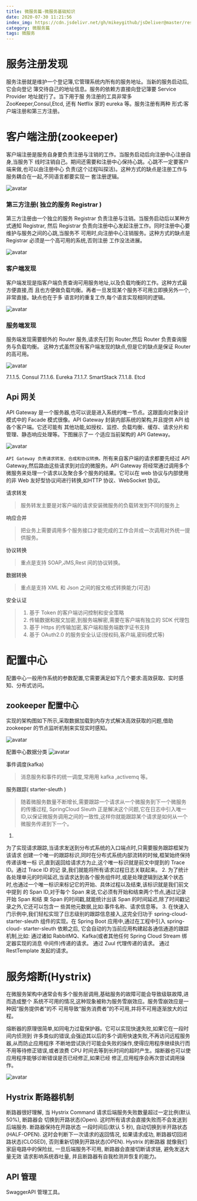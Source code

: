 ```yaml
---
title: 微服务篇-微服务基础知识
date: 2020-07-30 11:21:56
index_img: https://cdn.jsdelivr.net/gh/mikeygithub/jsDeliver@master/resource/img/micro-service.jpg
category: 微服务篇
tags: 微服务
---
```

# 服务注册发现
服务注册就是维护一个登记簿,它管理系统内所有的服务地址。当新的服务启动后,它会向登记
簿交待自己的地址信息。服务的依赖方直接向登记簿要 Service Provider 地址就行了。当下用于服
务注册的工具非常多 ZooKeeper,Consul,Etcd, 还有 Netflix 家的 eureka 等。服务注册有两种
形式:客户端注册和第三方注册。

# 客户端注册(zookeeper)
客户端注册是服务自身要负责注册与注销的工作。当服务启动后向注册中心注册自身,当服务下
线时注销自己。期间还需要和注册中心保持心跳。心跳不一定要客户端来做,也可以由注册中心
负责(这个过程叫探活)。这种方式的缺点是注册工作与服务耦合在一起,不同语言都要实现一
套注册逻辑。


![avatar](https://cdn.jsdelivr.net/gh/mikeygithub/jsDeliver@master/resource/img/service-discovery.png)


### 第三方注册( 独立的服务 Registrar )
第三方注册由一个独立的服务 Registrar 负责注册与注销。当服务启动后以某种方式通知 Registrar,
然后 Registrar 负责向注册中心发起注册工作。同时注册中心要维护与服务之间的心跳,当服务不
可用时,向注册中心注销服务。这种方式的缺点是 Registrar 必须是一个高可用的系统,否则注册
工作没法进展。

![avatar](https://cdn.jsdelivr.net/gh/mikeygithub/jsDeliver@master/resource/img/simple-register.png)


### 客户端发现
客户端发现是指客户端负责查询可用服务地址,以及负载均衡的工作。这种方式最方便直接,而
且也方便做负载均衡。再者一旦发现某个服务不可用立即换另外一个,非常直接。缺点也在于多
语言时的重复工作,每个语言实现相同的逻辑。

![avatar](https://cdn.jsdelivr.net/gh/mikeygithub/jsDeliver@master/resource/img/client-discovery.png)

### 服务端发现
服务端发现需要额外的 Router 服务,请求先打到 Router,然后 Router 负责查询服务与负载均衡。
这种方式虽然没有客户端发现的缺点,但是它的缺点是保证 Router 的高可用。

![avatar](https://cdn.jsdelivr.net/gh/mikeygithub/jsDeliver@master/resource/img/server-discovery.png)

7.1.1.5. Consul
7.1.1.6. Eureka
7.1.1.7. SmartStack
7.1.1.8. Etcd

## Api 网关

API Gateway 是一个服务器,也可以说是进入系统的唯一节点。这跟面向对象设计模式中的
Facade 模式很像。API Gateway 封装内部系统的架构,并且提供 API 给各个客户端。它还可能有
其他功能,如授权、监控、负载均衡、缓存、请求分片和管理、静态响应处理等。下图展示了一
个适应当前架构的 API Gateway。


![avatar](https://cdn.jsdelivr.net/gh/mikeygithub/jsDeliver@master/resource/img/gateway.png)


`API Gateway 负责请求转发、合成和协议转换。`所有来自客户端的请求都要先经过 API Gateway,然后路由这些请求到对应的微服务。API Gateway 将经常通过调用多个微服务来处理一个请求以及聚合多个服务的结果。它可以在 web 协议与内部使用的非 Web 友好型协议间进行转换,如HTTP 协议、WebSocket 协议。

请求转发
>服务转发主要是对客户端的请求安装微服务的负载转发到不同的服务上

响应合并
>把业务上需要调用多个服务接口才能完成的工作合并成一次调用对外统一提供服务。

协议转换
>重点是支持 SOAP,JMS,Rest 间的协议转换。

数据转换
>重点是支持 XML 和 Json 之间的报文格式转换能力(可选)

安全认证
>1. 基于 Token 的客户端访问控制和安全策略
>2. 传输数据和报文加密,到服务端解密,需要在客户端有独立的 SDK 代理包
>3. 基于 Https 的传输加密,客户端和服务端数字证书支持
>4. 基于 OAuth2.0 的服务安全认证(授权码,客户端,密码模式等)

# 配置中心

配置中心一般用作系统的参数配置,它需要满足如下几个要求:高效获取、实时感知、分布式访问。

## zookeeper 配置中心

实现的架构图如下所示,采取数据加载到内存方式解决高效获取的问题,借助 zookeeper 的节点监听机制来实现实时感知。

![avatar](https://cdn.jsdelivr.net/gh/mikeygithub/jsDeliver@master/resource/img/zookeeper.png)

配置中心数据分类
![avatar](https://cdn.jsdelivr.net/gh/mikeygithub/jsDeliver@master/resource/img/config-center-data-type.png)

事件调度(kafka)
>消息服务和事件的统一调度,常用用 kafka ,activemq 等。

服务跟踪( starter-sleuth )
>随着微服务数量不断增长,需要跟踪一个请求从一个微服务到下一个微服务的传播过程, SpringCloud Sleuth 正是解决这个问题,它在日志中引入唯一 ID,以保证微服务调用之间的一致性,这样你就能跟踪某个请求是如何从一个微服务传递到下一个。


1.
为了实现请求跟踪,当请求发送到分布式系统的入口端点时,只需要服务跟踪框架为该请求
创建一个唯一的跟踪标识,同时在分布式系统内部流转的时候,框架始终保持传递该唯一标
识,直到返回给请求方为止,这个唯一标识就是前文中提到的 Trace ID。通过 Trace ID 的记
录,我们就能将所有请求过程日志关联起来。
2.
为了统计各处理单元的时间延迟,当请求达到各个服务组件时,或是处理逻辑到达某个状态
时,也通过一个唯一标识来标记它的开始、具体过程以及结束,该标识就是我们前文中提到
的 Span ID,对于每个 Span 来说,它必须有开始和结束两个节点,通过记录开始 Span 和结
束 Span 的时间戳,就能统计出该 Span 的时间延迟,除了时间戳记录之外,它还可以包含一
些其他元数据,比如:事件名称、请求信息等。
3.
在快速入门示例中,我们轻松实现了日志级别的跟踪信息接入,这完全归功于 spring-cloud-
starter-sleuth 组件的实现。在 Spring Boot 应用中,通过在工程中引入 spring-cloud-
starter-sleuth 依赖之后, 它会自动的为当前应用构建起各通信通道的跟踪机制,比如:
通过诸如 RabbitMQ、Kafka(或者其他任何 Spring Cloud Stream 绑定器实现的消息
中间件)传递的请求。
通过 Zuul 代理传递的请求。
通过 RestTemplate 发起的请求。

# 服务熔断(Hystrix)
在微服务架构中通常会有多个服务层调用,基础服务的故障可能会导致级联故障,进而造成整个
系统不可用的情况,这种现象被称为服务雪崩效应。服务雪崩效应是一种因“服务提供者”的不
可用导致“服务消费者”的不可用,并将不可用逐渐放大的过程。

熔断器的原理很简单,如同电力过载保护器。它可以实现快速失败,如果它在一段时间内侦测到
许多类似的错误,会强迫其以后的多个调用快速失败,不再访问远程服务器,从而防止应用程序
不断地尝试执行可能会失败的操作,使得应用程序继续执行而不用等待修正错误,或者浪费 CPU
时间去等到长时间的超时产生。熔断器也可以使应用程序能够诊断错误是否已经修正,如果已经
修正,应用程序会再次尝试调用操作。


![avatar](https://cdn.jsdelivr.net/gh/mikeygithub/jsDeliver@master/resource/img/config.png)


## Hystrix 断路器机制

断路器很好理解, 当 Hystrix Command 请求后端服务失败数量超过一定比例(默认 50%), 断路器会
切换到开路状态(Open). 这时所有请求会直接失败而不会发送到后端服务. 断路器保持在开路状态
一段时间后(默认 5 秒), 自动切换到半开路状态(HALF-OPEN). 这时会判断下一次请求的返回情况,
如果请求成功, 断路器切回闭路状态(CLOSED), 否则重新切换到开路状态(OPEN). Hystrix 的断路器
就像我们家庭电路中的保险丝, 一旦后端服务不可用, 断路器会直接切断请求链, 避免发送大量无效
请求影响系统吞吐量, 并且断路器有自我检测并恢复的能力。

## API 管理
SwaggerAPI 管理工具。

  


 
